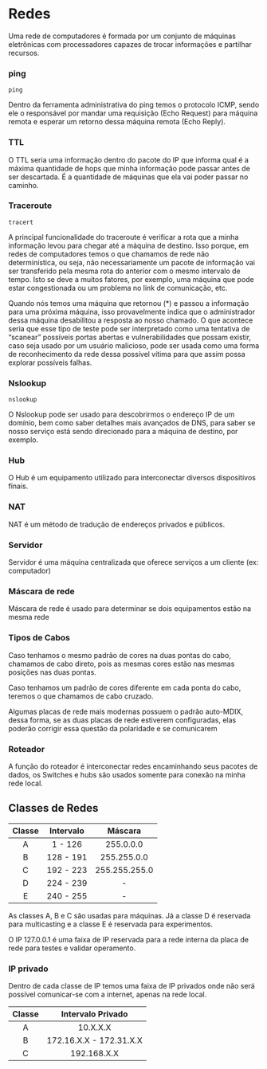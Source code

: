 # Redes

Uma rede de computadores é formada por um conjunto de máquinas eletrônicas com processadores capazes de trocar informações e partilhar recursos.

### ping

	ping

Dentro da ferramenta administrativa do ping temos o protocolo ICMP, sendo ele o responsável por mandar uma requisição (Echo Request) para máquina remota e esperar um retorno dessa máquina remota (Echo Reply).

### TTL

O TTL seria uma informação dentro do pacote do IP que informa qual é a máxima quantidade de hops que minha informação pode passar antes de ser descartada. É a quantidade de máquinas que ela vai poder passar no caminho.

### Traceroute

	tracert

A principal funcionalidade do traceroute é verificar a rota que a minha informação levou para chegar até a máquina de destino. Isso porque, em redes de computadores temos o que chamamos de rede não determinística, ou seja, não necessariamente um pacote de informação vai ser transferido pela mesma rota do anterior com o mesmo intervalo de tempo. Isto se deve a muitos fatores, por exemplo, uma máquina que pode estar congestionada ou um problema no link de comunicação, etc.

Quando nós temos uma máquina que retornou (\*) e passou a informação para uma próxima máquina, isso provavelmente indica que o administrador dessa máquina desabilitou a resposta ao nosso chamado. O que acontece seria que esse tipo de teste pode ser interpretado como uma tentativa de “scanear” possíveis portas abertas e vulnerabilidades que possam existir, caso seja usado por um usuário malicioso, pode ser usada como uma forma de reconhecimento da rede dessa possível vítima para que assim possa explorar possíveis falhas.

### Nslookup

	nslookup

O Nslookup pode ser usado para descobrirmos o endereço IP de um domínio, bem como saber detalhes mais avançados de DNS, para saber se nosso serviço está sendo direcionado para a máquina de destino, por exemplo.

### Hub

O Hub é um equipamento utilizado para interconectar diversos dispositivos finais.

### NAT

NAT é um método de tradução de endereços privados e públicos.

### Servidor

Servidor é uma máquina centralizada que oferece serviços a um cliente (ex: computador)

### Máscara de rede

Máscara de rede é usado para determinar se dois equipamentos estão na mesma rede

### Tipos de Cabos

Caso tenhamos o mesmo padrão de cores na duas pontas do cabo, chamamos de cabo direto, pois as mesmas cores estão nas mesmas posições nas duas pontas.

Caso tenhamos um padrão de cores diferente em cada ponta do cabo, teremos o que chamamos de cabo cruzado.

Algumas placas de rede mais modernas possuem o padrão auto-MDIX, dessa forma, se as duas placas de rede estiverem configuradas, elas poderão corrigir essa questão da polaridade e se comunicarem

### Roteador

A função do roteador é interconectar redes encaminhando seus pacotes de dados, os Switches e hubs são usados somente para conexão na minha rede local.

## Classes de Redes

| Classe | Intervalo |    Máscara    |
|:------:|:---------:|:-------------:|
|    A   |  1 - 126  |   255.0.0.0   |
|    B   | 128 - 191 |  255.255.0.0  |
|    C   | 192 - 223 | 255.255.255.0 |
|    D   | 224 - 239 |       -       |
|    E   | 240 - 255 |       -       |

As classes A, B e C são usadas para máquinas. Já a classe D é reservada para multicasting e a classe E é reservada para experimentos.

O IP 127.0.0.1 é uma faixa de IP reservada para a rede interna da placa de rede para testes e validar operamento.

### IP privado

Dentro de cada classe de IP temos uma faixa de IP privados onde não será possível comunicar-se com a internet, apenas na rede local.

| Classe |    Intervalo Privado    |
|:------:|:-----------------------:|
|    A   |         10.X.X.X        |
|    B   | 172.16.X.X - 172.31.X.X |
|    C   |       192.168.X.X       |